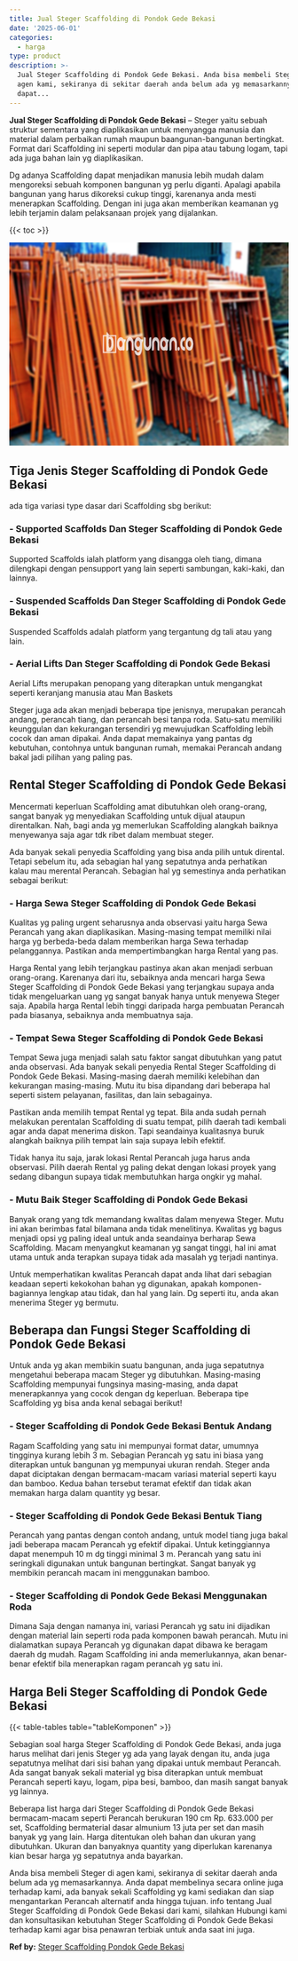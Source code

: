 ```yaml
---
title: Jual Steger Scaffolding di Pondok Gede Bekasi
date: '2025-06-01'
categories:
  - harga
type: product
description: >-
  Jual Steger Scaffolding di Pondok Gede Bekasi. Anda bisa membeli Steger di
  agen kami, sekiranya di sekitar daerah anda belum ada yg memasarkannya. Anda
  dapat...
---
```


**Jual Steger Scaffolding di Pondok Gede Bekasi** – Steger yaitu sebuah struktur sementara yang diaplikasikan untuk menyangga manusia dan material dalam perbaikan rumah maupun baangunan-bangunan bertingkat. Format dari Scaffolding ini seperti modular dan pipa atau tabung logam, tapi ada juga bahan lain yg diaplikasikan.

Dg adanya Scaffolding dapat menjadikan manusia lebih mudah dalam mengoreksi sebuah komponen bangunan yg perlu diganti. Apalagi apabila bangunan yang harus dikoreksi cukup tinggi, karenanya anda mesti menerapkan Scaffolding. Dengan ini juga akan memberikan keamanan yg lebih terjamin dalam pelaksanaan projek yang dijalankan.

{{< toc >}}

![Jual Steger Scaffolding di Pondok Gede Bekasi](/images/sewa-scaffolding-steger-06.png)

## Tiga Jenis Steger Scaffolding di Pondok Gede Bekasi

ada tiga variasi type dasar dari Scaffolding sbg berikut:

### \- Supported Scaffolds Dan Steger Scaffolding di Pondok Gede Bekasi

Supported Scaffolds ialah platform yang disangga oleh tiang, dimana dilengkapi dengan pensupport yang lain seperti sambungan, kaki-kaki, dan lainnya.

### \- Suspended Scaffolds Dan Steger Scaffolding di Pondok Gede Bekasi

Suspended Scaffolds adalah platform yang tergantung dg tali atau yang lain.

### \- Aerial Lifts Dan Steger Scaffolding di Pondok Gede Bekasi

Aerial Lifts merupakan penopang yang diterapkan untuk mengangkat seperti keranjang manusia atau Man Baskets

Steger juga ada akan menjadi beberapa tipe jenisnya, merupakan perancah andang, perancah tiang, dan perancah besi tanpa roda. Satu-satu memiliki keunggulan dan kekurangan tersendiri yg mewujudkan Scaffolding lebih cocok dan aman dipakai. Anda dapat memakainya yang pantas dg kebutuhan, contohnya untuk bangunan rumah, memakai Perancah andang bakal jadi pilihan yang paling pas.

## Rental Steger Scaffolding di Pondok Gede Bekasi

Mencermati keperluan Scaffolding amat dibutuhkan oleh orang-orang, sangat banyak yg menyediakan Scaffolding untuk dijual ataupun direntalkan. Nah, bagi anda yg memerlukan Scaffolding alangkah baiknya menyewanya saja agar tdk ribet dalam membuat steger.

Ada banyak sekali penyedia Scaffolding yang bisa anda pilih untuk dirental. Tetapi sebelum itu, ada sebagian hal yang sepatutnya anda perhatikan kalau mau merental Perancah. Sebagian hal yg semestinya anda perhatikan sebagai berikut:

### \- Harga Sewa Steger Scaffolding di Pondok Gede Bekasi

Kualitas yg paling urgent seharusnya anda observasi yaitu harga Sewa Perancah yang akan diaplikasikan. Masing-masing tempat memiliki nilai harga yg berbeda-beda dalam memberikan harga Sewa terhadap pelanggannya. Pastikan anda mempertimbangkan harga Rental yang pas.

Harga Rental yang lebih terjangkau pastinya akan akan menjadi serbuan orang-orang. Karenanya dari itu, sebaiknya anda mencari harga Sewa Steger Scaffolding di Pondok Gede Bekasi yang terjangkau supaya anda tidak mengeluarkan uang yg sangat banyak hanya untuk menyewa Steger saja. Apabila harga Rental lebih tinggi daripada harga pembuatan Perancah pada biasanya, sebaiknya anda membuatnya saja.

### \- Tempat Sewa Steger Scaffolding di Pondok Gede Bekasi

Tempat Sewa juga menjadi salah satu faktor sangat dibutuhkan yang patut anda observasi. Ada banyak sekali penyedia Rental Steger Scaffolding di Pondok Gede Bekasi. Masing-masing daerah memiliki kelebihan dan kekurangan masing-masing. Mutu itu bisa dipandang dari beberapa hal seperti sistem pelayanan, fasilitas, dan lain sebagainya.

Pastikan anda memilih tempat Rental yg tepat. Bila anda sudah pernah melakukan perentalan Scaffolding di suatu tempat, pilih daerah tadi kembali agar anda dapat menerima diskon. Tapi seandainya kualitasnya buruk alangkah baiknya pilih tempat lain saja supaya lebih efektif.

Tidak hanya itu saja, jarak lokasi Rental Perancah juga harus anda observasi. Pilih daerah Rental yg paling dekat dengan lokasi proyek yang sedang dibangun supaya tidak membutuhkan harga ongkir yg mahal.

### \- Mutu Baik Steger Scaffolding di Pondok Gede Bekasi

Banyak orang yang tdk memandang kwalitas dalam menyewa Steger. Mutu ini akan berimbas fatal bilamana anda tidak menelitinya. Kwalitas yg bagus menjadi opsi yg paling ideal untuk anda seandainya berharap Sewa Scaffolding. Macam menyangkut keamanan yg sangat tinggi, hal ini amat utama untuk anda terapkan supaya tidak ada masalah yg terjadi nantinya.

Untuk memperhatikan kwalitas Perancah dapat anda lihat dari sebagian keadaan seperti kekokohan bahan yg digunakan, apakah komponen-bagiannya lengkap atau tidak, dan hal yang lain. Dg seperti itu, anda akan menerima Steger yg bermutu.

## Beberapa dan Fungsi Steger Scaffolding di Pondok Gede Bekasi

Untuk anda yg akan membikin suatu bangunan, anda juga sepatutnya mengetahui beberapa macam Steger yg dibutuhkan. Masing-masing Scaffolding mempunyai fungsinya masing-masing, anda dapat menerapkannya yang cocok dengan dg keperluan. Beberapa tipe Scaffolding yg bisa anda kenal sebagai berikut!

### \- Steger Scaffolding di Pondok Gede Bekasi Bentuk Andang

Ragam Scaffolding yang satu ini mempunyai format datar, umumnya tingginya kurang lebih 3 m. Sebagian Perancah yg satu ini biasa yang diterapkan untuk bangunan yg mempunyai ukuran rendah. Steger anda dapat diciptakan dengan bermacam-macam variasi material seperti kayu dan bamboo. Kedua bahan tersebut teramat efektif dan tidak akan memakan harga dalam quantity yg besar.

### \- Steger Scaffolding di Pondok Gede Bekasi Bentuk Tiang

Perancah yang pantas dengan contoh andang, untuk model tiang juga bakal jadi beberapa macam Perancah yg efektif dipakai. Untuk ketinggiannya dapat menempuh 10 m dg tinggi minimal 3 m. Perancah yang satu ini seringkali digunakan untuk bangunan bertingkat. Sangat banyak yg membikin perancah macam ini menggunakan bamboo.

### \- Steger Scaffolding di Pondok Gede Bekasi Menggunakan Roda

Dimana Saja dengan namanya ini, variasi Perancah yg satu ini dijadikan dengan material lain seperti roda pada komponen bawah perancah. Mutu ini dialamatkan supaya Perancah yg digunakan dapat dibawa ke beragam daerah dg mudah. Ragam Scaffolding ini anda memerlukannya, akan benar-benar efektif bila menerapkan ragam perancah yg satu ini.

## Harga Beli Steger Scaffolding di Pondok Gede Bekasi

{{< table-tables table="tableKomponen" >}}

Sebagian soal harga Steger Scaffolding di Pondok Gede Bekasi, anda juga harus melihat dari jenis Steger yg ada yang layak dengan itu, anda juga sepatutnya melihat dari sisi bahan yang dipakai untuk membaut Perancah. Ada sangat banyak sekali material yg bisa diterapkan untuk membuat Perancah seperti kayu, logam, pipa besi, bamboo, dan masih sangat banyak yg lainnya.

Beberapa list harga dari Steger Scaffolding di Pondok Gede Bekasi bermacam-macam seperti Perancah berukuran 190 cm Rp. 633.000 per set, Scaffolding bermaterial dasar almunium 13 juta per set dan masih banyak yg yang lain. Harga ditentukan oleh bahan dan ukuran yang dibutuhkan. Ukuran dan banyaknya quantity yang diperlukan karenanya kian besar harga yg sepatutnya anda bayarkan.

Anda bisa membeli Steger di agen kami, sekiranya di sekitar daerah anda belum ada yg memasarkannya. Anda dapat membelinya secara online juga terhadap kami, ada banyak sekali Scaffolding yg kami sediakan dan siap mengantarkan Perancah alternatif anda hingga tujuan. info tentang Jual Steger Scaffolding di Pondok Gede Bekasi dari kami, silahkan Hubungi kami dan konsultasikan kebutuhan Steger Scaffolding di Pondok Gede Bekasi terhadap kami agar bisa penawran terbiak untuk anda saat ini juga.

**Ref by:** [Steger Scaffolding Pondok Gede Bekasi](https://id.wikipedia.org/wiki/Steger)
